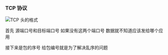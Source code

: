 ### TCP 协议

![TCP 头的格式](https://github.com/wangcongyi/test/blob/master/images/tcp.png)  

首先 源端口号和目标端口号 如果没有这两个端口号 数据就不知道应该发给哪个应用  

接下来是包的序号  给包编号就是为了解决乱序的问题
